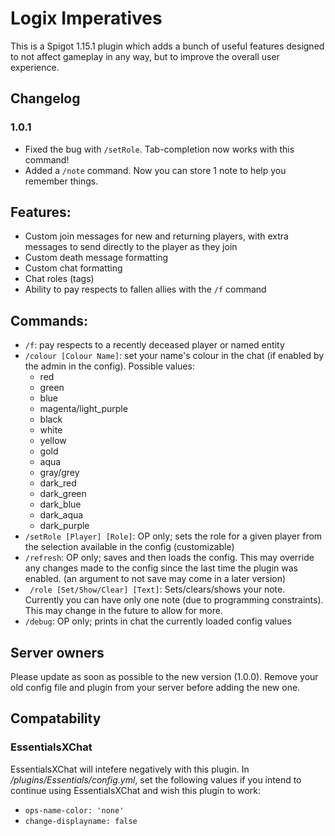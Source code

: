 # Logix Imperatives
This is a Spigot 1.15.1 plugin which adds a bunch of useful features designed to not affect gameplay in any way, but to improve the overall user experience.

## Changelog 
### 1.0.1
 - Fixed the bug with `/setRole`. Tab-completion now works with this command!
 - Added a `/note` command. Now you can store 1 note to help you remember things.

## Features:
 - Custom join messages for new and returning players, with extra messages to send directly to the player as they join
 - Custom death message formatting
 - Custom chat formatting
 - Chat roles (tags)
 - Ability to pay respects to fallen allies with the `/f` command

## Commands:
 - `/f`: pay respects to a recently deceased player or named entity
 - `/colour [Colour Name]`: set your name's colour in the chat (if enabled by the admin in the config). Possible values:
    - red
    - green
    - blue
    - magenta/light_purple
    - black
    - white
    - yellow
    - gold
    - aqua
    - gray/grey
    - dark_red
    - dark_green
    - dark_blue
    - dark_aqua
    - dark_purple
 - `/setRole [Player] [Role]`: OP only; sets the role for a given player from the selection available in the config (customizable)
 - `/refresh`: OP only; saves and then loads the config. This may override any changes made to the config since the last time the plugin was enabled. (an argument to not save may come in a later version) 
 - ` /role [Set/Show/Clear] [Text]`: Sets/clears/shows your note. Currently you can have only one note (due to programming constraints). This may change in the future to allow for more.
 - `/debug`: OP only; prints in chat the currently loaded config values

## Server owners
Please update as soon as possible to the new version (1.0.0). Remove your old config file and plugin from your server before adding the new one.

## Compatability
### EssentialsXChat
EssentialsXChat will intefere negatively with this plugin. In */plugins/Essentials/config.yml*, set the following values if you intend to continue using EssentialsXChat and wish this plugin to work:
 - `ops-name-color: 'none'`
 - `change-displayname: false`
